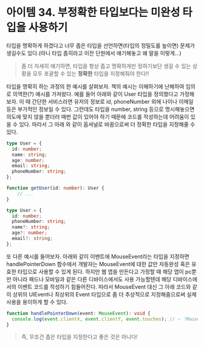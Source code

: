 # 아이템 34. 부정확한 타입보다는 미완성 타입을 사용하기

타입을 명확하게 하겠다고 너무 좁은 타입을 선언하면(타입의 정밀도를 높이면) 문제가 생길수도 있다.(아니 타입 좁히라고 이전 단원에서 얘기해놓고 왜 말을 이렇게...)

> 좀 더 자세히 얘기하면, 타입을 항상 좁고 명확하게만 정하기보단 생길 수 있는 상황을 모두 포괄할 수 있는 **정확한** 타입을 지정해줘야 한다!!

타입을 명확히 하는 과정의 한 예시를 살펴보자. 책의 예시는 이해하기에 난해하여 임의로 의역한(?) 예시를 가져왔다. 예를 들어 아래와 같이 User 타입을 정의했다고 가정해보자.
이 때 간단한 서비스라면 유저의 정보로 id, phoneNumber 외에 나이나 이메일 등은 부가적인 정보일 수 있다. 그런데도 타입을 number, string 등으로 명시해놓으면 의도에 맞지 않을 뿐더러 
매번 값이 있어야 하기 때문에 코드를 작성하는데 어려움이 있을 수 있다. 따라서 그 아래 와 같이 옵셔널로 바꿈으로써 더 정확한 타입을 지정해줄 수 있다.

```ts
type User = {
  id: number;
  name: string;
  age: number;
  email: string;
  phoneNumber: string;
};

function getUser(id: number): User {
    // ...
}
```

```ts
type User = {
  id: number;
  phoneNumber: string;
  name?: string;
  age?: number;
  email?: string;
};
```

또 다른 예시를 들어보자. 아래와 같이 이벤트에 MouseEvent라는 타입을 지정하면 handlePointerDown 함수에서 개발자는 MouseEvent에 대한 값만 자동완성 혹은 유효한 타입으로
사용할 수 있게 된다. 하지만 웹 앱을 만든다고 가정할 때 해당 앱이 pc뿐만 아니라 패드나 모바일과 같은 다른 디바이스에서도 사용 가능할텐데 해당 디바이스에서의 이벤트 코드를 작성하기 힘들어진다.
따라서 MouseEvent 대신 그 아래 코드와 같이 상위의 UIEvent나 최상위의 Event 타입으로 좀 더 추상적으로 지정해줌으로써 실제 사용을 용이하게 할 수 있다. 

```ts
function handlePointerDown(event: MouseEvent): void {
  console.log(event.clientX, event.clientY, event.touches); // ~ 'MouseEvent' 형식에 'touches' 속성이 없습니다.
}
```

> 즉, 무조건 좁은 타입을 지정한다고 좋은 것은 아니다!
